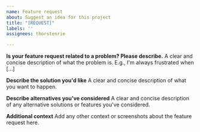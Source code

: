 ```yaml
---
name: Feature request
about: Suggest an idea for this project
title: "[REQUEST]"
labels: ''
assignees: thorstenrie

---
```


**Is your feature request related to a problem? Please describe.**
A clear and concise description of what the problem is. E.g., I'm always frustrated when [...]

**Describe the solution you'd like**
A clear and concise description of what you want to happen.

**Describe alternatives you've considered**
A clear and concise description of any alternative solutions or features you've considered.

**Additional context**
Add any other context or screenshots about the feature request here.
